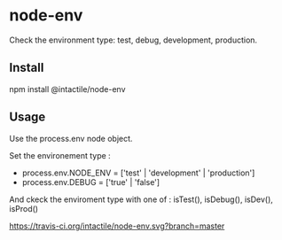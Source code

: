 # node-env
Check the environment type: test, debug, development, production.

## Install
npm install @intactile/node-env

## Usage
Use the process.env node object.

Set the environement type :
* process.env.NODE_ENV = ['test' | 'development' | 'production']
* process.env.DEBUG = ['true' | 'false']

And ckeck the enviroment type with one of :
isTest(), isDebug(), isDev(), isProd()

https://travis-ci.org/intactile/node-env.svg?branch=master
